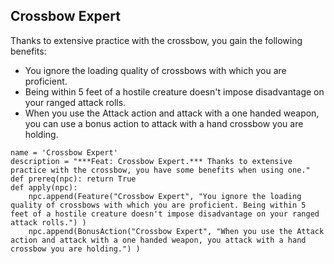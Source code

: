 ## Crossbow Expert
Thanks to extensive practice with the crossbow, you gain the following benefits:

* You ignore the loading quality of crossbows with which you are proficient.
* Being within 5 feet of a hostile creature doesn't impose disadvantage on your ranged attack rolls.
* When you use the Attack action and attack with a one handed weapon, you can use a bonus action to attack with a hand crossbow you are holding.

```
name = 'Crossbow Expert'
description = "***Feat: Crossbow Expert.*** Thanks to extensive practice with the crossbow, you have some benefits when using one."
def prereq(npc): return True
def apply(npc):
    npc.append(Feature("Crossbow Expert", "You ignore the loading quality of crossbows with which you are proficient. Being within 5 feet of a hostile creature doesn't impose disadvantage on your ranged attack rolls.") )
    npc.append(BonusAction("Crossbow Expert", "When you use the Attack action and attack with a one handed weapon, you attack with a hand crossbow you are holding.") )
```
